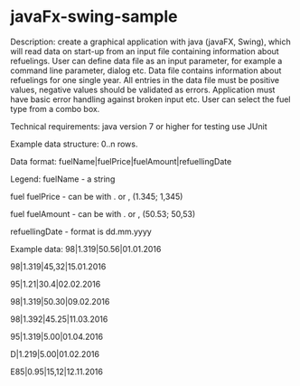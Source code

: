 # javaFx-swing-sample

Description:
create a graphical application with java (javaFX, Swing), which will read data on start-up from an input file containing information about refuelings.
User can define data file as an input parameter, for example a command line parameter, dialog etc.
Data file contains information about refuelings for one single year.
All entries in the data file must be positive values, negative values should be validated as errors.
Application must have basic error handling against broken input etc.
User can select the fuel type from a combo box.

Technical requirements:
java version 7 or higher
for testing use JUnit

Example data structure:
0..n rows.

Data format:
fuelName|fuelPrice|fuelAmount|refuellingDate

Legend:
fuelName - a string

fuel fuelPrice - can be with . or , (1.345; 1,345)

fuel fuelAmount - can be with . or , (50.53; 50,53)

refuellingDate - format is dd.mm.yyyy

Example data:
98|1.319|50.56|01.01.2016

98|1.319|45,32|15.01.2016

95|1.21|30.4|02.02.2016

98|1.319|50.30|09.02.2016

98|1.392|45.25|11.03.2016

95|1.319|5.00|01.04.2016

D|1.219|5.00|01.02.2016

E85|0.95|15,12|12.11.2016

 